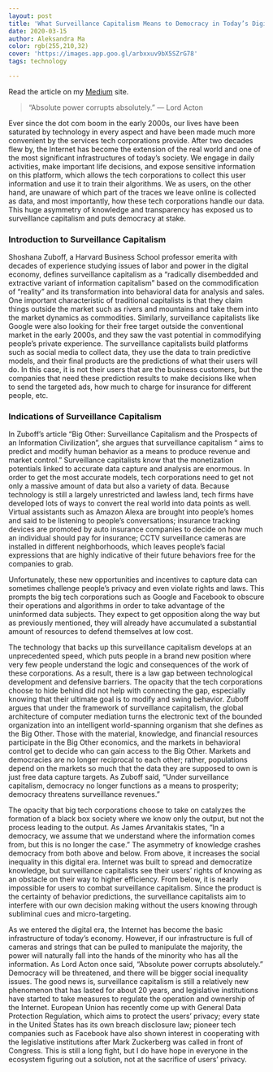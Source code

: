 ```yaml
---
layout: post
title: 'What Surveillance Capitalism Means to Democracy in Today’s Digital Age'
date: 2020-03-15
author: Aleksandra Ma
color: rgb(255,210,32)
cover: 'https://images.app.goo.gl/arbxxuv9bX5SZrG78'
tags: technology

---
```


Read the article on my [Medium](https://medium.com/swlh/what-surveillance-capitalism-means-to-democracy-in-todays-digital-age-498e659a1d4) site.

> “Absolute power corrupts absolutely.” — Lord Acton

Ever since the dot com boom in the early 2000s, our lives have been saturated by technology in every aspect and have been made much more convenient by the services tech corporations provide. After two decades flew by, the Internet has become the extension of the real world and one of the most significant infrastructures of today’s society. We engage in daily activities, make important life decisions, and expose sensitive information on this platform, which allows the tech corporations to collect this user information and use it to train their algorithms. We as users, on the other hand, are unaware of which part of the traces we leave online is collected as data, and most importantly, how these tech corporations handle our data. This huge asymmetry of knowledge and transparency has exposed us to surveillance capitalism and puts democracy at stake.

### Introduction to Surveillance Capitalism

Shoshana Zuboff, a Harvard Business School professor emerita with decades of experience studying issues of labor and power in the digital economy, defines surveillance capitalism as a “radically disembedded and extractive variant of information capitalism” based on the commodification of “reality” and its transformation into behavioral data for analysis and sales. One important characteristic of traditional capitalists is that they claim things outside the market such as rivers and mountains and take them into the market dynamics as commodities. Similarly, surveillance capitalists like Google were also looking for their free target outside the conventional market in the early 2000s, and they saw the vast potential in commodifying people’s private experience. The surveillance capitalists build platforms such as social media to collect data, they use the data to train predictive models, and their final products are the predictions of what their users will do. In this case, it is not their users that are the business customers, but the companies that need these prediction results to make decisions like when to send the targeted ads, how much to charge for insurance for different people, etc.

### Indications of Surveillance Capitalism

In Zuboff’s article “Big Other: Surveillance Capitalism and the Prospects of an Information Civilization”, she argues that surveillance capitalism “ aims to predict and modify human behavior as a means to produce revenue and market control.” Surveillance capitalists know that the monetization potentials linked to accurate data capture and analysis are enormous. In order to get the most accurate models, tech corporations need to get not only a massive amount of data but also a variety of data. Because technology is still a largely unrestricted and lawless land, tech firms have developed lots of ways to convert the real world into data points as well. Virtual assistants such as Amazon Alexa are brought into people’s homes and said to be listening to people’s conversations; insurance tracking devices are promoted by auto insurance companies to decide on how much an individual should pay for insurance; CCTV surveillance cameras are installed in different neighborhoods, which leaves people’s facial expressions that are highly indicative of their future behaviors free for the companies to grab.

Unfortunately, these new opportunities and incentives to capture data can sometimes challenge people’s privacy and even violate rights and laws. This prompts the big tech corporations such as Google and Facebook to obscure their operations and algorithms in order to take advantage of the uninformed data subjects. They expect to get opposition along the way but as previously mentioned, they will already have accumulated a substantial amount of resources to defend themselves at low cost.

The technology that backs up this surveillance capitalism develops at an unprecedented speed, which puts people in a brand new position where very few people understand the logic and consequences of the work of these corporations. As a result, there is a law gap between technological development and defensive barriers. The opacity that the tech corporations choose to hide behind did not help with connecting the gap, especially knowing that their ultimate goal is to modify and swing behavior. Zuboff argues that under the framework of surveillance capitalism, the global architecture of computer mediation turns the electronic text of the bounded organization into an intelligent world-spanning organism that she defines as the Big Other. Those with the material, knowledge, and financial resources participate in the Big Other economics, and the markets in behavioral control get to decide who can gain access to the Big Other. Markets and democracies are no longer reciprocal to each other; rather, populations depend on the markets so much that the data they are supposed to own is just free data capture targets. As Zuboff said, “Under surveillance capitalism, democracy no longer functions as a means to prosperity; democracy threatens surveillance revenues.”

The opacity that big tech corporations choose to take on catalyzes the formation of a black box society where we know only the output, but not the process leading to the output. As James Arvanitakis states, “In a democracy, we assume that we understand where the information comes from, but this is no longer the case.” The asymmetry of knowledge crashes democracy from both above and below. From above, it increases the social inequality in this digital era. Internet was built to spread and democratize knowledge, but surveillance capitalists see their users’ rights of knowing as an obstacle on their way to higher efficiency. From below, it is nearly impossible for users to combat surveillance capitalism. Since the product is the certainty of behavior predictions, the surveillance capitalists aim to interfere with our own decision making without the users knowing through subliminal cues and micro-targeting.

As we entered the digital era, the Internet has become the basic infrastructure of today’s economy. However, if our infrastructure is full of cameras and strings that can be pulled to manipulate the majority, the power will naturally fall into the hands of the minority who has all the information. As Lord Acton once said, “Absolute power corrupts absolutely.” Democracy will be threatened, and there will be bigger social inequality issues. The good news is, surveillance capitalism is still a relatively new phenomenon that has lasted for about 20 years, and legislative institutions have started to take measures to regulate the operation and ownership of the Internet. European Union has recently come up with General Data Protection Regulation, which aims to protect the users’ privacy; every state in the United States has its own breach disclosure law; pioneer tech companies such as Facebook have also shown interest in cooperating with the legislative institutions after Mark Zuckerberg was called in front of Congress. This is still a long fight, but I do have hope in everyone in the ecosystem figuring out a solution, not at the sacrifice of users’ privacy.

